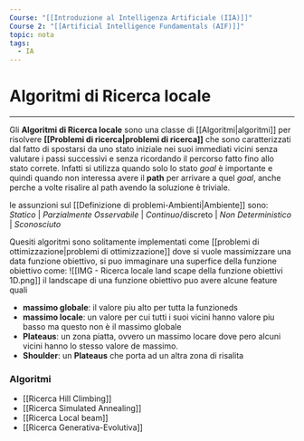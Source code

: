 ```yaml
---
Course: "[[Introduzione al Intelligenza Artificiale (IIA)]]"
Course 2: "[[Artificial Intelligence Fundamentals (AIF)]]"
topic: nota
tags:
  - IA
---
```


# Algoritmi di Ricerca locale
---
Gli **Algoritmi di Ricerca locale** sono una classe di [[Algoritmi|algoritmi]] per risolvere **[[Problemi di ricerca|problemi di ricerca]]** che sono caratterizzati dal fatto di spostarsi da uno stato iniziale nei suoi immediati vicini senza valutare i passi successivi e senza ricordando il percorso fatto fino allo stato correte. Infatti si utilizza quando solo lo stato $goal$ è importante e quindi quando non interessa avere il **path** per arrivare a quel $goal$, anche perche a volte risalire al path avendo la soluzione è triviale.

le assunzioni sul [[Definizione di problemi-Ambienti|Ambiente]] sono: 
  _Statico_ | _Parzialmente Osservabile_ | _Continuo_/discreto | _Non Deterministico_ | _Sconosciuto_
            

Quesiti algoritmi sono solitamente implementati come [[problemi di ottimizzazione|problemi di ottimizzazione]] dove si vuole massimizzare una data funzione obiettivo, si puo immaginare una superfice della funzione obiettivo come:
![[IMG - Ricerca locale land scape della funzione obiettivi 1D.png]]
il landscape di una funzione obiettivo puo avere alcune feature quali 
- **massimo globale**: il valore piu alto per tutta la funzioneds
- **massimo locale**: un valore per cui tutti i suoi vicini hanno valore piu basso ma questo non è il massimo globale
- **Plateaus**: un zona piatta, ovvero un massimo locare dove pero alcuni vicini hanno lo stesso valore de massimo. 
- **Shoulder**: un **Plateaus** che porta ad un  altra zona di risalita


### Algoritmi
- [[Ricerca Hill Climbing]]
- [[Ricerca Simulated Annealing]]
- [[Ricerca Local beam]]
- [[Ricerca Generativa-Evolutiva]]